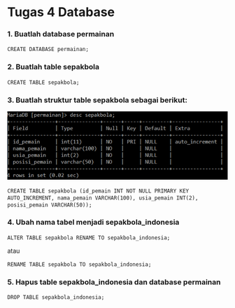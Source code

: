 # Tugas 4 Database

### 1. Buatlah database permainan
```mysql
CREATE DATABASE permainan;
```

### 2. Buatlah table sepakbola
```mysql
CREATE TABLE sepakbola;
```

### 3. Buatlah struktur table sepakbola sebagai berikut:

<p align="center"><img src="images/sepakbola.png" alt="Sepakbola" width="600"/></div></p>

```mysql
CREATE TABLE sepakbola (id_pemain INT NOT NULL PRIMARY KEY AUTO_INCREMENT, nama_pemain VARCHAR(100), usia_pemain INT(2), posisi_pemain VARCHAR(50));
```

### 4. Ubah nama tabel menjadi sepakbola_indonesia
```mysql
ALTER TABLE sepakbola RENAME TO sepakbola_indonesia;
```
atau
```mysql
RENAME TABLE sepakbola TO sepakbola_indonesia;
```

### 5. Hapus table sepakbola_indonesia dan database permainan
```mysql
DROP TABLE sepakbola_indonesia;
```
